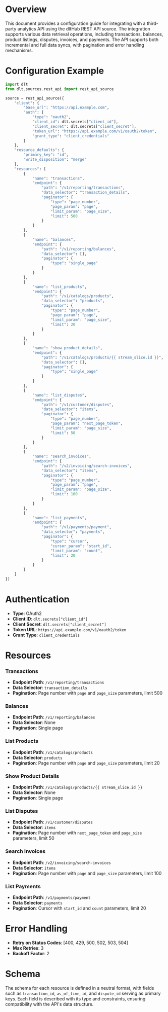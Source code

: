 # Overview

This document provides a configuration guide for integrating with a third-party analytics API using the dltHub REST API source. The integration supports various data retrieval operations, including transactions, balances, product listings, disputes, invoices, and payments. The API supports both incremental and full data syncs, with pagination and error handling mechanisms.

# Configuration Example

```python
import dlt
from dlt.sources.rest_api import rest_api_source

source = rest_api_source({
    "client": {
        "base_url": "https://api.example.com",
        "auth": {
            "type": "oauth2",
            "client_id": dlt.secrets["client_id"],
            "client_secret": dlt.secrets["client_secret"],
            "token_url": "https://api.example.com/v1/oauth2/token",
            "grant_type": "client_credentials"
        }
    },
    "resource_defaults": {
        "primary_key": "id",
        "write_disposition": "merge"
    },
    "resources": [
        {
            "name": "transactions",
            "endpoint": {
                "path": "/v1/reporting/transactions",
                "data_selector": "transaction_details",
                "paginator": {
                    "type": "page_number",
                    "page_param": "page",
                    "limit_param": "page_size",
                    "limit": 500
                }
            }
        },
        {
            "name": "balances",
            "endpoint": {
                "path": "/v1/reporting/balances",
                "data_selector": [],
                "paginator": {
                    "type": "single_page"
                }
            }
        },
        {
            "name": "list_products",
            "endpoint": {
                "path": "/v1/catalogs/products",
                "data_selector": "products",
                "paginator": {
                    "type": "page_number",
                    "page_param": "page",
                    "limit_param": "page_size",
                    "limit": 20
                }
            }
        },
        {
            "name": "show_product_details",
            "endpoint": {
                "path": "/v1/catalogs/products/{{ stream_slice.id }}",
                "data_selector": [],
                "paginator": {
                    "type": "single_page"
                }
            }
        },
        {
            "name": "list_disputes",
            "endpoint": {
                "path": "/v1/customer/disputes",
                "data_selector": "items",
                "paginator": {
                    "type": "page_number",
                    "page_param": "next_page_token",
                    "limit_param": "page_size",
                    "limit": 50
                }
            }
        },
        {
            "name": "search_invoices",
            "endpoint": {
                "path": "/v2/invoicing/search-invoices",
                "data_selector": "items",
                "paginator": {
                    "type": "page_number",
                    "page_param": "page",
                    "limit_param": "page_size",
                    "limit": 100
                }
            }
        },
        {
            "name": "list_payments",
            "endpoint": {
                "path": "/v1/payments/payment",
                "data_selector": "payments",
                "paginator": {
                    "type": "cursor",
                    "cursor_param": "start_id",
                    "limit_param": "count",
                    "limit": 20
                }
            }
        }
    ]
})
```

# Authentication

- **Type**: OAuth2
- **Client ID**: `dlt.secrets["client_id"]`
- **Client Secret**: `dlt.secrets["client_secret"]`
- **Token URL**: `https://api.example.com/v1/oauth2/token`
- **Grant Type**: `client_credentials`

# Resources

### Transactions
- **Endpoint Path**: `/v1/reporting/transactions`
- **Data Selector**: `transaction_details`
- **Pagination**: Page number with `page` and `page_size` parameters, limit 500

### Balances
- **Endpoint Path**: `/v1/reporting/balances`
- **Data Selector**: None
- **Pagination**: Single page

### List Products
- **Endpoint Path**: `/v1/catalogs/products`
- **Data Selector**: `products`
- **Pagination**: Page number with `page` and `page_size` parameters, limit 20

### Show Product Details
- **Endpoint Path**: `/v1/catalogs/products/{{ stream_slice.id }}`
- **Data Selector**: None
- **Pagination**: Single page

### List Disputes
- **Endpoint Path**: `/v1/customer/disputes`
- **Data Selector**: `items`
- **Pagination**: Page number with `next_page_token` and `page_size` parameters, limit 50

### Search Invoices
- **Endpoint Path**: `/v2/invoicing/search-invoices`
- **Data Selector**: `items`
- **Pagination**: Page number with `page` and `page_size` parameters, limit 100

### List Payments
- **Endpoint Path**: `/v1/payments/payment`
- **Data Selector**: `payments`
- **Pagination**: Cursor with `start_id` and `count` parameters, limit 20

# Error Handling

- **Retry on Status Codes**: [400, 429, 500, 502, 503, 504]
- **Max Retries**: 3
- **Backoff Factor**: 2

# Schema

The schema for each resource is defined in a neutral format, with fields such as `transaction_id`, `as_of_time`, `id`, and `dispute_id` serving as primary keys. Each field is described with its type and constraints, ensuring compatibility with the API's data structure.